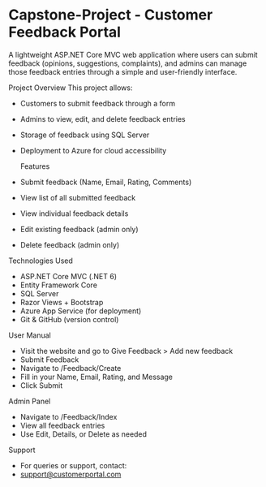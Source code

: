 # Capstone-Project - Customer Feedback Portal
A lightweight ASP.NET Core MVC web application where users can submit feedback (opinions, suggestions, complaints), and admins can manage those feedback entries through a simple and user-friendly interface.

Project Overview
This project allows:
- Customers to submit feedback through a form
- Admins to view, edit, and delete feedback entries
- Storage of feedback using SQL Server
- Deployment to Azure for cloud accessibility
  
  Features
-  Submit feedback (Name, Email, Rating, Comments)
-  View list of all submitted feedback
-  View individual feedback details
-  Edit existing feedback (admin only)
-  Delete feedback (admin only)

  Technologies Used
- ASP.NET Core MVC (.NET 6)
- Entity Framework Core
- SQL Server
- Razor Views + Bootstrap
- Azure App Service (for deployment)
- Git & GitHub (version control)

User Manual
- Visit the website and go to Give Feedback > Add new feedback
- Submit Feedback
- Navigate to /Feedback/Create
- Fill in your Name, Email, Rating, and Message
- Click Submit

Admin Panel
- Navigate to /Feedback/Index
- View all feedback entries
- Use Edit, Details, or Delete as needed

Support
- For queries or support, contact:
- support@customerportal.com

